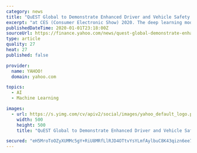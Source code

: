 ```yaml
---
category: news
title: "QuEST Global to Demonstrate Enhanced Driver and Vehicle Safety Using Deep Learning at CES 2020"
excerpt: "at CES (Consumer Electronic Show) 2020. The deep learning models developed by QuEST Global aim to enhance ADAS by improving the accuracy in detection"
publishedDateTime: 2020-01-01T23:18:00Z
sourceUrl: https://finance.yahoo.com/news/quest-global-demonstrate-enhanced-driver-230000378.html
type: article
quality: 27
heat: 27
published: false

provider:
  name: YAHOO!
  domain: yahoo.com

topics:
  - AI
  - Machine Learning

images:
  - url: https://s.yimg.com/cv/apiv2/social/images/yahoo_default_logo.png
    width: 500
    height: 500
    title: "QuEST Global to Demonstrate Enhanced Driver and Vehicle Safety Using Deep Learning at CES 2020"

secured: "eH5MroToOZyXUMMc5gY+RiU8MRfLlRJD4OTtvYsYLmfAylbuC8K43qizn6ee7doLbF+aN18XN5jF8TimrWwvx6zfRiNWYZS+plL6pDeSYCH9HK/wS1wpxzYzjB4zfmX9C66rrNkrLUYWCtZu/vUEUcSl84DE4dZdEusv4MYnFgjiWV+rnphsMfnyP2dJheoGHU9WYii2x9JFXnq69Gn7yimDMetQU5QltMwqNJ0+yjlC1syEBcopIE4sKT31bfCbhX8fdxEAmS9QAt2VpWaJwQ==;Y0nmOD1vL8dQJ4noRrtGjQ=="
---
```


